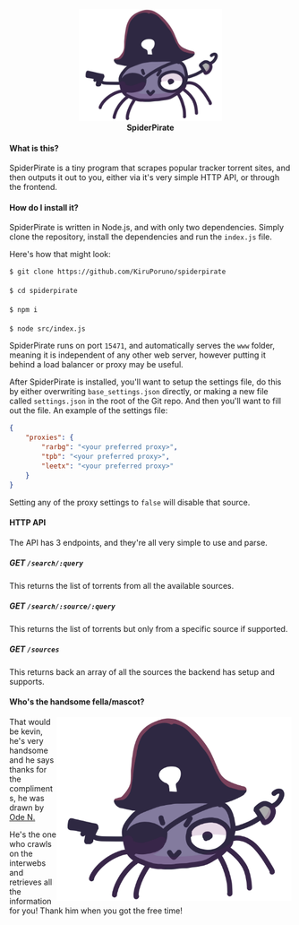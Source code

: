 <p align="center">
	<img src="www/logo.png" width="256px" title="kevin looking the best he's ever looked"><br>
	<strong>SpiderPirate</strong>
</p>

#### What is this?

SpiderPirate is a tiny program that scrapes popular tracker torrent
sites, and then outputs it out to you, either via it's very simple HTTP
API, or through the frontend.

#### How do I install it?

SpiderPirate is written in Node.js, and with only two dependencies.
Simply clone the repository, install the dependencies and run the
`index.js` file.

Here's how that might look:

```sh
$ git clone https://github.com/KiruPoruno/spiderpirate

$ cd spiderpirate

$ npm i

$ node src/index.js
```

SpiderPirate runs on port `15471`, and automatically serves the `www`
folder, meaning it is independent of any other web server, however
putting it behind a load balancer or proxy may be useful.

After SpiderPirate is installed, you'll want to setup the settings file,
do this by either overwriting `base_settings.json` directly, or making a
new file called `settings.json` in the root of the Git repo. And then
you'll want to fill out the file. An example of the settings file:

```json
{
	"proxies": {
		"rarbg": "<your preferred proxy>",
		"tpb": "<your preferred proxy>",
		"leetx": "<your preferred proxy>"
	}
}
```

Setting any of the proxy settings to `false` will disable that source.

#### HTTP API

The API has 3 endpoints, and they're all very simple to use and parse.

##### GET `/search/:query`

This returns the list of torrents from all the available sources.

##### GET `/search/:source/:query`

This returns the list of torrents but only from a specific source if
supported.

##### GET `/sources`

This returns back an array of all the sources the backend has setup and
supports.

#### Who's the handsome fella/mascot?

<img align="right" src="www/logo.png" width="420px" title="kevin looking mighty fine">

That would be kevin, he's very handsome and he says thanks for the
compliments,  he was drawn by [Ode N.](https://ode-n.carrd.co)

He's the one who crawls on the interwebs and retrieves all the
information for you! Thank him when you got the free time!
